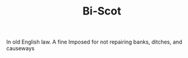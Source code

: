 ---
title: Bi-Scot
letter: B
permalink: "/definitions/bi-scot.html"
body: In old English law. A fine lmposed for not repairing banks, ditches, and causeways
published_at: '2018-07-07'
source: Black's Law Dictionary
layout: post
---
